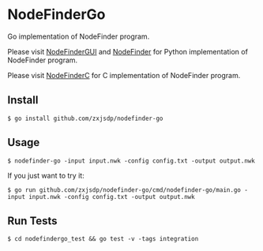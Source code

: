 NodeFinderGo
============

Go implementation of NodeFinder program.

Please visit [NodeFinderGUI](https://github.com/zxjsdp/NodeFinderGUI) and [NodeFinder](https://github.com/zxjsdp/NodeFinder) for Python implementation of NodeFinder program.

Please visit [NodeFinderC](https://github.com/zxjsdp/NodeFinderC) for C implementation of NodeFinder program.

Install
-------

    $ go install github.com/zxjsdp/nodefinder-go

Usage
-----

    $ nodefinder-go -input input.nwk -config config.txt -output output.nwk
    
If you just want to try it:

    $ go run github.com/zxjsdp/nodefinder-go/cmd/nodefinder-go/main.go -input input.nwk -config config.txt -output output.nwk

Run Tests
---------

    $ cd nodefindergo_test && go test -v -tags integration
